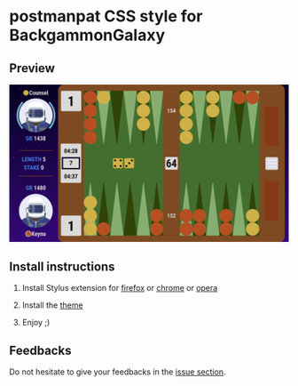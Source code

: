 # postmanpat CSS style for BackgammonGalaxy

## Preview

![Preview of postmanpat BackgammonGalaxy](./img/postmanpat_sober_final_result_match.png)

## Install instructions

1. Install Stylus extension for [firefox](https://addons.mozilla.org/en-US/firefox/addon/styl-us/) or [chrome](https://chrome.google.com/webstore/detail/stylus/clngdbkpkpeebahjckkjfobafhncgmne) or [opera](https://addons.opera.com/en-gb/extensions/details/stylus/)

2. Install the [theme](https://raw.githubusercontent.com/kevung/backgammongalaxy-custom-style/master/postmanpat-sober.user.css)

3. Enjoy ;)

## Feedbacks

Do not hesitate to give your feedbacks in the [issue section](https://github.com/kevung/backgammongalaxy-custom-style/issues/new).
